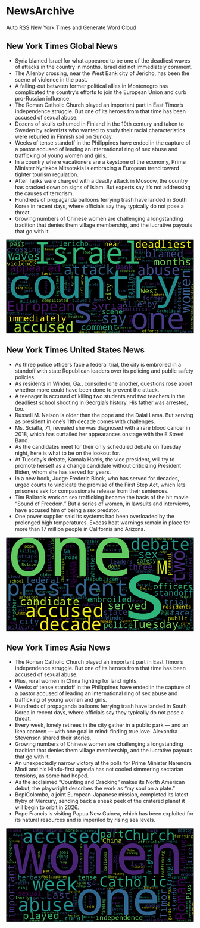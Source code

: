 # NewsArchive
Auto RSS New York Times and Generate Word Cloud

## New York Times Global News
* Syria blamed Israel for what appeared to be one of the deadliest waves of attacks in the country in months. Israel did not immediately comment.
* The Allenby crossing, near the West Bank city of Jericho, has been the scene of violence in the past.
* A falling-out between former political allies in Montenegro has complicated the country’s efforts to join the European Union and curb pro-Russian influence.
* The Roman Catholic Church played an important part in East Timor’s independence struggle. But one of its heroes from that time has been accused of sexual abuse.
* Dozens of skulls exhumed in Finland in the 19th century and taken to Sweden by scientists who wanted to study their racial characteristics were reburied in Finnish soil on Sunday.
* Weeks of tense standoff in the Philippines have ended in the capture of a pastor accused of leading an international ring of sex abuse and trafficking of young women and girls.
* In a country where vacationers are a keystone of the economy, Prime Minister Kyriakos Mitsotakis is embracing a European trend toward tighter tourism regulation.
* After Tajiks were charged with a deadly attack in Moscow, the country has cracked down on signs of Islam. But experts say it’s not addressing the causes of terrorism.
* Hundreds of propaganda balloons ferrying trash have landed in South Korea in recent days, where officials say they typically do not pose a threat.
* Growing numbers of Chinese women are challenging a longstanding tradition that denies them village membership, and the lucrative payouts that go with it.

![Global](./global.png)
## New York Times United States News
* As three police officers face a federal trial, the city is embroiled in a standoff with state Republican leaders over its policing and public safety policies.
* As residents in Winder, Ga., consoled one another, questions rose about whether more could have been done to prevent the attack.
* A teenager is accused of killing two students and two teachers in the deadliest school shooting in Georgia’s history. His father was arrested, too.
* Russell M. Nelson is older than the pope and the Dalai Lama. But serving as president in one’s 11th decade comes with challenges.
* Ms. Scialfa, 71, revealed she was diagnosed with a rare blood cancer in 2018, which has curtailed her appearances onstage with the E Street Band.
* As the candidates meet for their only scheduled debate on Tuesday night, here is what to be on the lookout for.
* At Tuesday’s debate, Kamala Harris, the vice president, will try to promote herself as a change candidate without criticizing President Biden, whom she has served for years.
* In a new book, Judge Frederic Block, who has served for decades, urged courts to vindicate the promise of the First Step Act, which lets prisoners ask for compassionate release from their sentences.
* Tim Ballard’s work on sex trafficking became the basis of the hit movie “Sound of Freedom.” But a series of women, in lawsuits and interviews, have accused him of being a sex predator.
* One power supplier said its systems had been overloaded by the prolonged high temperatures. Excess heat warnings remain in place for more than 17 million people in California and Arizona.

![US](./usnews.png)
## New York Times Asia News
* The Roman Catholic Church played an important part in East Timor’s independence struggle. But one of its heroes from that time has been accused of sexual abuse.
* Plus, rural women in China fighting for land rights.
* Weeks of tense standoff in the Philippines have ended in the capture of a pastor accused of leading an international ring of sex abuse and trafficking of young women and girls.
* Hundreds of propaganda balloons ferrying trash have landed in South Korea in recent days, where officials say they typically do not pose a threat.
* Every week, lonely retirees in the city gather in a public park — and an Ikea canteen — with one goal in mind: finding true love. Alexandra Stevenson shared their stories.
* Growing numbers of Chinese women are challenging a longstanding tradition that denies them village membership, and the lucrative payouts that go with it.
* An unexpectedly narrow victory at the polls for Prime Minister Narendra Modi and his Hindu-first agenda has not cooled simmering sectarian tensions, as some had hoped.
* As the acclaimed “Counting and Cracking” makes its North American debut, the playwright describes the work as “my soul on a plate.”
* BepiColombo, a joint European-Japanese mission, completed its latest flyby of Mercury, sending back a sneak peek of the cratered planet it will begin to orbit in 2026.
* Pope Francis is visiting Papua New Guinea, which has been exploited for its natural resources and is imperiled by rising sea levels.

![Asian](./asian.png)
